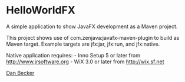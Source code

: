 # HelloWorldFX

 A simple application to show JavaFX development as a Maven project.
 
 This project shows use of com.zenjava:javafx-maven-plugin to build as Maven target.
 Example targets are jfx:jar, jfx:run, and jfx:native.
 
 Native application requires:
    - Inno Setup 5 or later from http://www.jrsoftware.org
    - WiX 3.0 or later from http://wix.sf.net
    
 <a href="mailto:dan@danbecker.info">Dan Becker</a>